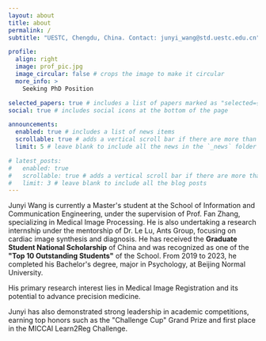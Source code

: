 ```yaml
---
layout: about
title: about
permalink: /
subtitle: "UESTC, Chengdu, China. Contact: junyi_wang@std.uestc.edu.cn"

profile:
  align: right
  image: prof_pic.jpg
  image_circular: false # crops the image to make it circular
  more_info: >
    Seeking PhD Position

selected_papers: true # includes a list of papers marked as "selected={true}"
social: true # includes social icons at the bottom of the page

announcements:
  enabled: true # includes a list of news items
  scrollable: true # adds a vertical scroll bar if there are more than 3 news items
  limit: 5 # leave blank to include all the news in the `_news` folder

# latest_posts:
#   enabled: true
#   scrollable: true # adds a vertical scroll bar if there are more than 3 new posts items
#   limit: 3 # leave blank to include all the blog posts
---
```


Junyi Wang is currently a Master's student at the School of Information and Communication Engineering, under the supervision of Prof. Fan Zhang, specializing in Medical Image Processing.
He is also undertaking a research internship under the mentorship of Dr. Le Lu, Ants Group, focusing on cardiac image synthesis and diagnosis.
He has received the **Graduate Student National Scholarship** of China and was recognized as one of the **"Top 10 Outstanding Students"** of the School. From 2019 to 2023, he completed his Bachelor's degree, major in Psychology, at Beijing Normal University.

His primary research interest lies in Medical Image Registration and its potential to advance precision medicine.

Junyi has also demonstrated strong leadership in academic competitions, earning top honors such as the "Challenge Cup" Grand Prize and first place in the MICCAI Learn2Reg Challenge.